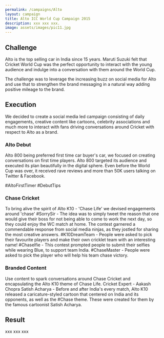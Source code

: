 ```yaml
---
permalink: /campaigns/Alto
layout: campaign
title: Alto ICC World Cup Campaign 2015
description: xxx xxx xxx.
image: assets/images/pic11.jpg
---
```


<h2>Challenge</h2>
<p>
Alto is the top selling car in India since 15 years. Maruti Suzuki felt that Cricket World Cup was the perfect opportunity to interact with the young audience and indulge into a conversation with them around the World Cup.
</p>
<p>
The challenge was to leverage the increasing buzz on social media for Alto and use that to strengthen the brand messaging in a natural way adding positive mileage to the brand.
</p>

<h2>Execution</h2>
<p>
We decided to create a social media led campaign consisting of daily engagements, creative content like cartoons, celebrity associations and much more to interact with fans driving conversations around Cricket with respect to Alto as a brand.
</p>

<h3>Alto Debut</h3>
<p>
Alto 800 being preferred first time car buyer's car, we focused on creating conversations on first time players. Alto 800 targeted its audience and executed its plan beautifully in the digital sphere. Even before the World Cup was over, it received rave reviews and more than 50K users talking on Twitter & Facebook.
</p>
#AltoFirstTimer #DebutTips

<h3>Chase Cricket</h3>
<p>
To bring alive the spirit of Alto K10 - 'Chase Life' we devised engagements around 'chase'
#SorrySir - The idea was to simply tweet the reason that one would give their boss for not being able to come to work the next day, so they could enjoy the WC match at home. The contest garnered a commendable response from social media ninjas, as they jostled for sharing the most creative answers.
#K10DreamTeam - People were asked to pick their favourite players and make their own cricklet team with an interesting name! #Chaselfie - This contest prompted people to submit their selfies while wearing Blue, to support team India. #ChaseMaster - People were asked to pick the player who will help his team chase victory.
</p>

<h3>Branded Content</h3>
<p>
Use content to spark conversations around Chase Cricket and encapsulating the Alto K10 theme of Chase Life.
Cricket Expert - Aakash Chopra
Satish Acharya - Before and after India's every match, Alto K10 released a caricature-styled cartoon that centered on India and its opponents, as well as the #Chase theme. These were created for them by the famous cartoonist Satish Acharya.
</p>

<h2>Result</h2>
<p>
xxx xxx xxx
</p>
